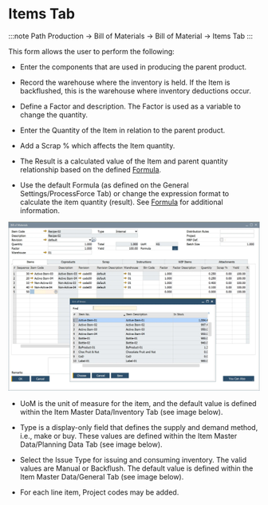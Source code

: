 # Items Tab

:::note Path
Production → Bill of Materials → Bill of Material → Items Tab
:::

This form allows the user to perform the following:

- Enter the components that are used in producing the parent product.

- Record the warehouse where the inventory is held. If the Item is backflushed, this is the warehouse where inventory deductions occur.

- Define a Factor and description. The Factor is used as a variable to change the quantity.

- Enter the Quantity of the Item in relation to the parent product.

- Add a Scrap % which affects the Item quantity.

- The Result is a calculated value of the Item and parent quantity relationship based on the defined [Formula](./../formula.md).

- Use the default Formula (as defined on the General Settings/ProcessForce Tab) or change the expression format to calculate the item quantity (result). See [Formula](./../formula.md) for additional information.

![Items Tab](./media/bill-of-materials-item-tab.webp)

- UoM is the unit of measure for the item, and the default value is defined within the Item Master Data/Inventory Tab (see image below).

- Type is a display-only field that defines the supply and demand method, i.e., make or buy. These values are defined within the Item Master Data/Planning Data Tab (see image below).

- Select the Issue Type for issuing and consuming inventory. The valid values are Manual or Backflush. The default value is defined within the Item Master Data/General Tab (see image below).

- For each line item, Project codes may be added.
